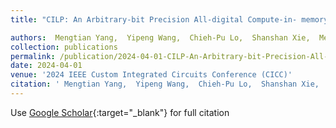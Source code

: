 ```yaml
---
title: "CILP: An Arbitrary-bit Precision All-digital Compute-in- memory Solver for Integer Linear Programming Problems"

authors:  Mengtian Yang,  Yipeng Wang,  Chieh-Pu Lo,  Shanshan Xie,  Meizhi Wang,  <bold>Sirish Oruganti</bold>,  Rishabh Sehgal,  Jaydeep Kulkarni
collection: publications
permalink: /publication/2024-04-01-CILP-An-Arbitrary-bit-Precision-All-digital-Compute-in-memory-Solver-for-Integer-Linear-Programming-Problems
date: 2024-04-01
venue: '2024 IEEE Custom Integrated Circuits Conference (CICC)'
citation: ' Mengtian Yang,  Yipeng Wang,  Chieh-Pu Lo,  Shanshan Xie,  Meizhi Wang,  **Sirish Oruganti**,  Rishabh Sehgal,  Jaydeep Kulkarni, &quot;CILP: An Arbitrary-bit Precision All-digital Compute-in- memory Solver for Integer Linear Programming Problems.&quot; 2024 IEEE Custom Integrated Circuits Conference (CICC), 2024.'
---
```

Use [Google Scholar](https://scholar.google.com/scholar?q=CILP:+An+Arbitrary+bit+Precision+All+digital+Compute+in++memory+Solver+for+Integer+Linear+Programming+Problems){:target="_blank"} for full citation